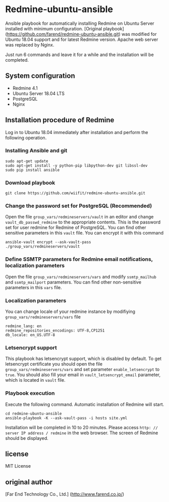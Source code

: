 # Redmine-ubuntu-ansible

Ansible playbook for automatically installing Redmine on Ubuntu Server installed with minimum configuration. [Original playbook] (https://github.com/farend/redmine-ubuntu-ansible.git) was modified for Ubuntu 18.04 support and for latest Redmine version. Apache web server was replaced by Nginx.

Just run 6 commands and leave it for a while and the installation will be completed.

## System configuration

* Redmine 4.1
* Ubuntu Server 18.04 LTS
* PostgreSQL
* Nginx


## Installation procedure of Redmine

Log in to Ubuntu 18.04 immediately after installation and perform the following operation.

### Installing Ansible and git

```
sudo apt-get update
sudo apt-get install -y python-pip libpython-dev git libssl-dev
sudo pip install ansible
```

### Download playbook

```
git clone https://github.com/wiifit/redmine-ubuntu-ansible.git
```

### Change the password set for PostgreSQL (Recommended)

Open the file `group_vars/redmineservers/vault` in an editor and change` vault_db_passwd_redmine` to the appropriate contents. This is the password set for user redmine for Redmine of PostgreSQL. You can find other sensitive parameters in this `vault` file. You can encrypt it with this command

```
ansible-vault encrypt --ask-vault-pass ./group_vars/redmineservers/vault
```

### Define SSMTP parameters for Redmine email notifications, localization parameters

Open the file `group_vars/redmineservers/vars` and modify `ssmtp_mailhub` and `ssmtp_mailport` parameters. You can find other non-sensitive parameters in this `vars` file.

### Localization parameters
You can change locale of your redmine instance by modifiying `group_vars/redmineservers/vars` file

```
redmine_lang: en
redmine_repositories_encodings: UTF-8,CP1251
db_locale: en_US.UTF-8
```

### Letsencrypt support

This playbook has letsencrypt support, which is disabled by default. To get letsencrypt certificate you should open the file `group_vars/redmineservers/vars` and set parameter `enable_letsencrypt` to `true`. You should also fill your email in `vault_letsencrypt_email` parameter, which is located in `vault` file.


### Playbook execution

Execute the following command. Automatic installation of Redmine will start.

```
сd redmine-ubuntu-ansible
ansible-playbook -K --ask-vault-pass -i hosts site.yml
```

Installation will be completed in 10 to 20 minutes. Please access `http: // server IP address / redmine` in the web browser. The screen of Redmine should be displayed.


## license

MIT License


## original author

[Far End Technology Co., Ltd.] (http://www.farend.co.jp/)